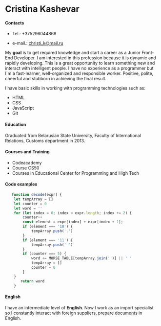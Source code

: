 # Cristina Kashevar

#### Contacts

- Tel.: +375296044869

- e-mail.: christi_k@mail.ru

My **goal** is to get required knowledge and start a career as a Junior Front-End Developer. I am interested in this profession because it is dynamic and rapidly developing. This is a great opportunity to learn something new and interact with intelligent people. I have no experience as a programmer but I`m a fast-learner, well-organized and responsible worker. Positive, polite, cheerful and stubborn in achieving the final result.

I have basic skills in working with programming technologies such as:

- HTML
- CSS
- JavaScript
- Git

#### Education

Graduated from Belarusian State University, Faculty of International Relations, Customs department in 2013.

#### Courses and Training

- Codeacademy
- Course CS50
- Courses in Educational Center for Programming and High Tech

#### Code examples

```js
   function decode(expr) {
    let tempArray = []
    let counter = 0
    let word = ''
    for (let index = 0; index < expr.length; index += 2) {
        counter++
        const element = expr[index] + expr[index + 1];
        if (element === '10') {
            tempArray.push('.')
        }
        if (element === '11') {
            tempArray.push('-')
        }
        if (counter === 5) {
            word += MORSE_TABLE[tempArray.join('')] || ' '
            tempArray = []
            counter = 0
        }
    }
       return word
    }
```

#### English

I have an intermediate level of **English**. Now I work as an import specialist so I constantly interact with foreign suppliers, prepare documents in English.
